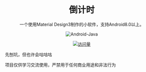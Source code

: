 <div align="center">

# 倒计时

一个使用Material Design3制作的小软件，支持Android8.0以上。

![Android-Java](https://img.shields.io/badge/-Java-eed718?style=flat&logo=JavaScript&logoColor=ffffff)

[![访问量](http://counter.htadiy.cc/get/@countdown)](https://gitee.com/paimon114514/termux-yunzai-cv-script)
</div>


先刨坑，但也许会咕咕咕


项目仅供学习交流使用，严禁用于任何商业用途和非法行为



